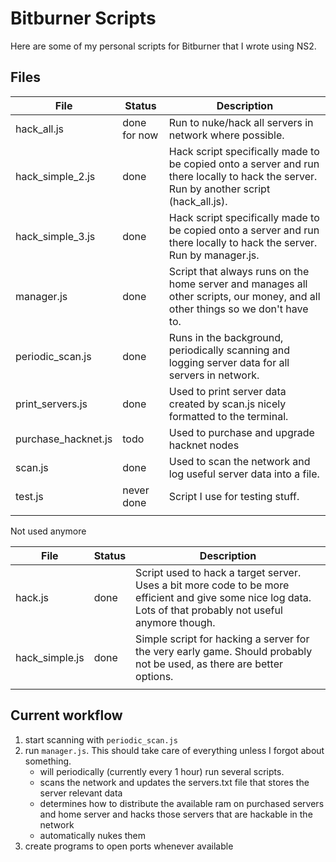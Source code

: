 # Bitburner Scripts
Here are some of my personal scripts for Bitburner that I wrote using NS2. 

## Files
| File | Status | Description |
| --- | --- | --- |
| hack_all.js | done for now | Run to nuke/hack all servers in network where possible.  |
| hack_simple_2.js | done | Hack script specifically made to be copied onto a server and run there locally to hack the server. Run by another script (hack_all.js). |
| hack_simple_3.js | done | Hack script specifically made to be copied onto a server and run there locally to hack the server. Run by manager.js. |
| manager.js | done | Script that always runs on the home server and manages all other scripts, our money, and all other things so we don't have to. |
| periodic_scan.js | done | Runs in the background, periodically scanning and logging server data for all servers in network. |
| print_servers.js | done | Used to print server data created by scan.js nicely formatted to the terminal. |
| purchase_hacknet.js | todo | Used to purchase and upgrade hacknet nodes |
| scan.js | done | Used to scan the network and log useful server data into a file. |
| test.js | never done | Script I use for testing stuff. |
|  |  |  |

Not used anymore

| File | Status | Description |
| --- | --- | --- |
| hack.js | done | Script used to hack a target server. Uses a bit more code to be more efficient and give some nice log data. Lots of that probably not useful anymore though. |
| hack_simple.js | done | Simple script for hacking a server for the very early game. Should probably not be used, as there are better options. |
|  |  |  |

## Current workflow

1. start scanning with `periodic_scan.js`
1. run `manager.js`. This should take care of everything unless I forgot about something. 
    - will periodically (currently every 1 hour) run several scripts. 
    - scans the network and updates the servers.txt file that stores the server relevant data
    - determines how to distribute the available ram on purchased servers and home server and hacks those servers that are hackable in the network
    - automatically nukes them
1. create programs to open ports whenever available